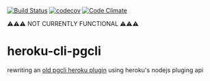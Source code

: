 [![Build Status](https://travis-ci.org/lynncyrin/heroku-cli-pgcli.svg?branch=master)](https://travis-ci.org/lynncyrin/heroku-cli-pgcli)
[![codecov](https://codecov.io/gh/lynncyrin/heroku-cli-pgcli/branch/master/graph/badge.svg)](https://codecov.io/gh/lynncyrin/heroku-cli-pgcli)
[![Code Climate](https://codeclimate.com/lynncyrin/heroku-cli-pgcli/badges/gpa.svg)](https://codeclimate.com/lynncyrin/heroku-cli-pgcli)

⚠⚠⚠ NOT CURRENTLY FUNCTIONAL ⚠⚠⚠

# heroku-cli-pgcli

rewriting an [old pgcli heroku plugin](https://github.com/chrisanderton/heroku-pg-pgcli) using heroku's nodejs pluging api
